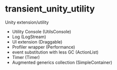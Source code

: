 # transient_unity_utility
Unity extension/utility

+ Utility Console (UtilsConsole)
+ Log (LogStream)
+ UI extension (Draggable)
+ Profiler wrapper (Performance)
+ event substitution with less GC (ActionList)
+ Timer (Timer)
+ Augmented generics collection (SimpleContainer)